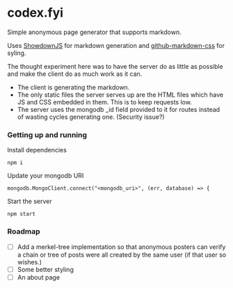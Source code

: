 # codex.fyi

Simple anonymous page generator that supports markdown.

Uses [ShowdownJS](https://github.com/showdownjs) for markdown generation and [github-markdown-css](https://github.com/sindresorhus/github-markdown-css) for syling.

The thought experiment here was to have the server do as little as possible and make the client do as much work as it can.
- The client is generating the markdown.
- The only static files the server serves up are the HTML files which have JS and CSS embedded in them. This is to keep requests low.
- The server uses the mongodb _id field provided to it for routes instead of wasting cycles generating one. (Security issue?)

### Getting up and running
Install dependencies
```
npm i
```

Update your mongodb URI
```
mongodb.MongoClient.connect("<mongodb_uri>", (err, database) => {
```

Start the server
```
npm start
```

### Roadmap
- [ ] Add a merkel-tree implementation so that anonymous posters can verify a chain or tree of posts were all created by the same user (if that user so wishes.)
- [ ] Some better styling
- [ ] An about page
